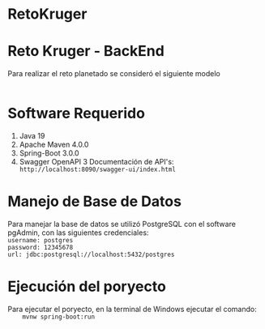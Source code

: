 # RetoKruger
<h1>Reto Kruger - BackEnd</h1>
<p>
  Para realizar el reto planetado se consideró el siguiente modelo
</p>
<p>
  <img scr="/images/modelo.png">
</p>
<h1>Software Requerido</h1>
<p>
  <ol>
    <li>Java 19</li>
    <li>Apache Maven 4.0.0</li>
    <li>Spring-Boot 3.0.0</li>
    <li>Swagger OpenAPI 3 Documentación de API's:</li>
      <code>http://localhost:8090/swagger-ui/index.html</code>
  </ol>
</p>
<h1>Manejo de Base de Datos</h1>
<p>
  Para manejar la base de datos se utilizó PostgreSQL con el software pgAdmin, con las siguientes credenciales:<br>
  <code>username: postgres</code><br>
  <code>password: 12345678</code><br>
  <code>url: jdbc:postgresql://localhost:5432/postgres</code><br>
</p>
<h1>Ejecución del poryecto</h1>
<p>
  Para ejecutar el poryecto, en la terminal de Windows ejecutar el comando: 
  <code>
    mvnw spring-boot:run
  </code>
</p>
